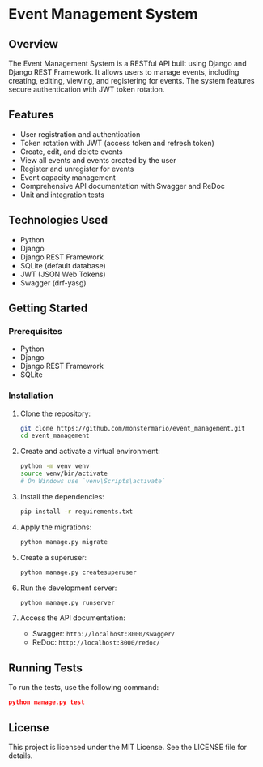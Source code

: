 # Event Management System

## Overview

The Event Management System is a RESTful API built using Django and Django REST Framework. It allows users to manage events, including creating, editing, viewing, and registering for events. The system features secure authentication with JWT token rotation.

## Features

- User registration and authentication
- Token rotation with JWT (access token and refresh token)
- Create, edit, and delete events
- View all events and events created by the user
- Register and unregister for events
- Event capacity management
- Comprehensive API documentation with Swagger and ReDoc
- Unit and integration tests

## Technologies Used

- Python
- Django
- Django REST Framework
- SQLite (default database)
- JWT (JSON Web Tokens)
- Swagger (drf-yasg)

## Getting Started

### Prerequisites

- Python
- Django
- Django REST Framework
- SQLite

### Installation

1. Clone the repository:
    ```sh
    git clone https://github.com/monstermario/event_management.git
    cd event_management
    ```

2. Create and activate a virtual environment:
    ```sh
    python -m venv venv
    source venv/bin/activate   
    # On Windows use `venv\Scripts\activate`
    ```

3. Install the dependencies:
    ```sh
    pip install -r requirements.txt
    ```

4. Apply the migrations:
    ```sh
    python manage.py migrate
    ```

5. Create a superuser:
    ```sh
    python manage.py createsuperuser
    ```

6. Run the development server:
    ```sh
    python manage.py runserver
    ```

7. Access the API documentation:
    - Swagger: `http://localhost:8000/swagger/`
    - ReDoc: `http://localhost:8000/redoc/`

## Running Tests
To run the tests, use the following command:

  ```json
  python manage.py test
  ```
## License
This project is licensed under the MIT License. See the LICENSE file for details.
